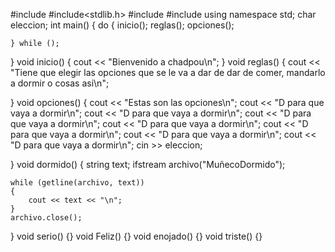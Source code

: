 #include <iostream>
#include<stdlib.h>
#include<string>
#include<fstream>
using namespace std;
char eleccion;
int main()
{
    do
    {
        inicio();
        reglas();
        opciones();

    } while ();

}
void inicio()
{
    cout << "Bienvenido a chadpou\n";
}
void reglas()
{
    cout << "Tiene que elegir las opciones que se le va a dar de dar de comer, mandarlo a dormir o cosas asi\n";

}
void opciones()
{
    cout << "Estas son las opciones\n";
    cout << "D para que vaya a dormir\n";
    cout << "D para que vaya a dormir\n";
    cout << "D para que vaya a dormir\n";
    cout << "D para que vaya a dormir\n";
    cout << "D para que vaya a dormir\n";
    cout << "D para que vaya a dormir\n";
    cout << "D para que vaya a dormir\n"; 
    cin >> eleccion;

}
void dormido()
{
    string text;
    ifstream archivo("MuñecoDormido");

    while (getline(archivo, text))
    {
        cout << text << "\n";
    }
    archivo.close();
  
}
void serio()
{}
void Feliz()
{}
void enojado()
{}
void triste()
{}
